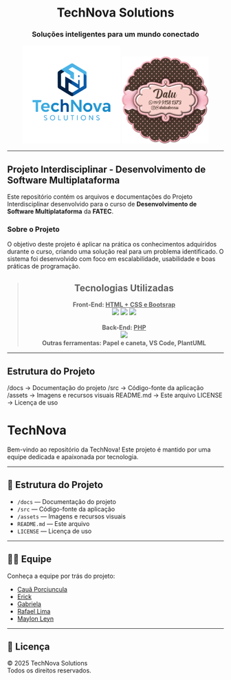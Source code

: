 <h1 align="center">TechNova Solutions</h1> 
<h3 align="center">Soluções inteligentes para um mundo conectado</h3>  

<div align="center">


<img width="45%" src="img/logotech.png">
<img width="40%" src="img/logodalu.png">

</div>
 
---
 
## **Projeto Interdisciplinar - Desenvolvimento de Software Multiplataforma**

 
Este repositório contém os arquivos e documentações do Projeto Interdisciplinar desenvolvido para o curso de **Desenvolvimento de Software Multiplataforma** da **FATEC**.
 
### **Sobre o Projeto**
    
O objetivo deste projeto é aplicar na prática os conhecimentos adquiridos durante o curso, criando uma solução real para um problema identificado. O sistema foi desenvolvido com foco em escalabilidade, usabilidade e boas práticas de programação.
 
> ## <div align=center>**Tecnologias Utilizadas**</div> 
> <div align=center><b>Front-End: <u>HTML + CSS e Bootsrap</u></b></div>
><div align="center">
><img  width="50px" src="https://camo.githubusercontent.com/ebe0d1c7160f3845c251ae204ba90b58c8106a0a0e31abc61405c7359e00ca38/68747470733a2f2f63646e2e6a7364656c6976722e6e65742f67682f64657669636f6e732f64657669636f6e406c61746573742f69636f6e732f68746d6c352f68746d6c352d6f726967696e616c2e737667">
><img width="50px" src="https://camo.githubusercontent.com/b2ddff690e2f9a813be2162d704aace70a00e5014e52b500481acec796829734/68747470733a2f2f63646e2e6a7364656c6976722e6e65742f67682f64657669636f6e732f64657669636f6e406c61746573742f69636f6e732f626f6f7473747261702f626f6f7473747261702d6f726967696e616c2d776f72646d61726b2e737667">
><img width="50px" src="https://camo.githubusercontent.com/693dc250d1c982bee56e759187ec3612558051fc57b8ea31146d6138871357aa/68747470733a2f2f63646e2e6a7364656c6976722e6e65742f67682f64657669636f6e732f64657669636f6e406c61746573742f69636f6e732f637373332f637373332d6f726967696e616c2e737667"></div><br>
><div align=center><b>Back-End: <u>PHP</u></b></div>
><div align="center">
><img width="18%" src="https://www.php.net/images/logos/new-php-logo.svg">
></div>
><div align=center><b>Outras ferramentas: Papel e caneta, VS Code, PlantUML</b></div> 
 
---
 
## Estrutura do Projeto

/docs → Documentação do projeto
/src → Código-fonte da aplicação
/assets → Imagens e recursos visuais
README.md → Este arquivo
LICENSE → Licença de uso

# TechNova

Bem-vindo ao repositório da TechNova! Este projeto é mantido por uma equipe dedicada e apaixonada por tecnologia.

---

## 📁 Estrutura do Projeto

- `/docs` — Documentação do projeto  
- `/src` — Código-fonte da aplicação  
- `/assets` — Imagens e recursos visuais  
- `README.md` — Este arquivo  
- `LICENSE` — Licença de uso

---

## 👨‍💻 Equipe

Conheça a equipe por trás do projeto:

- [Cauã Porciuncula](https://github.com/Khaleb457)
- [Erick](#)
- [Gabriela](#)
- [Rafael Lima](https://github.com/RafaelGoncalves-bit)
- [Maylon Leyn](https://github.com/maylonhenriqueleyn)


---

## 📄 Licença

© 2025 TechNova Solutions  
Todos os direitos reservados.
